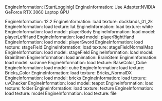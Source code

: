 EngineInformation:     [StartLogginig]
EngineInformation:     Use Adapter:NVIDIA GeForce RTX 3060 Laptop GPU

EngineInformation:     12.2
EngineInformation:     load texture: docklands_01_2k
EngineInformation:     load texture: lut
EngineInformation:     load texture: white
EngineInformation:     load model: playerBody
EngineInformation:     load model: playerLeftHand
EngineInformation:     load model: playerRightHand
EngineInformation:     load model: playerSword
EngineInformation:     load texture: stageField
EngineInformation:     load texture: stageFieldNormalMap
EngineInformation:     load model: stageField
EngineInformation:     load model: BrainStem
EngineInformation:     load animation: BrainStem
EngineInformation:     load model: suzanne
EngineInformation:     load texture: BaseColor_Cube
EngineInformation:     load model: cube
EngineInformation:     load texture: Bricks_Color
EngineInformation:     load texture: Bricks_NormalDX
EngineInformation:     load model: bricks
EngineInformation:     load texture: uvChecker
EngineInformation:     load model: teapot
EngineInformation:     load texture: folder
EngineInformation:     load texture: texture
EngineInformation:     load texture: model
EngineInformation:     load texture: file
